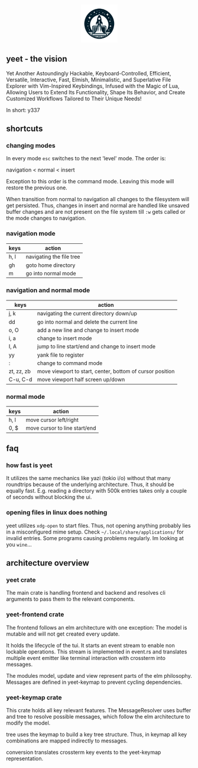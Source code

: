 <div align="center">
  <img src="assets/logo.png" alt="yeet logo" width="20%">
</div>

## yeet - the vision

Yet Another Astoundingly Hackable, Keyboard-Controlled, Efficient, Versatile,
Interactive, Fast, Elmish, Minimalistic, and Superlative File Explorer with
Vim-Inspired Keybindings, Infused with the Magic of Lua, Allowing Users to Extend
Its Functionality, Shape Its Behavior, and Create Customized Workflows Tailored
to Their Unique Needs!

In short: y337

## shortcuts

### changing modes

In every mode `esc` switches to the next 'level' mode. The order is:

navigation < normal < insert

Exception to this order is the command mode. Leaving this mode will restore the
previous one.

When transition from normal to navigation all changes to the filesystem will get
persisted. Thus, changes in insert and normal are handled like unsaved buffer changes
and are not present on the file system till `:w` gets called or the mode changes
to navigation.

### navigation mode

| keys | action                   |
| ---- | ------------------------ |
| h, l | navigating the file tree |
| gh   | goto home directory      |
| m    | go into normal mode      |

### navigation and normal mode

| keys       | action                                                    |
| ---------- | --------------------------------------------------------- |
| j, k       | navigating the current directory down/up                  |
| dd         | go into normal and delete the current line                |
| o, O       | add a new line and change to insert mode                  |
| i, a       | change to insert mode                                     |
| I, A       | jump to line start/end and change to insert mode          |
| yy         | yank file to register                                     |
| :          | change to command mode                                    |
| zt, zz, zb | move viewport to start, center, bottom of cursor position |
| C-u, C-d   | move viewport half screen up/down                         |

### normal mode

| keys | action                        |
| ---- | ----------------------------- |
| h, l | move cursor left/right        |
| 0, $ | move cursor to line start/end |

## faq

### how fast is yeet

It utilizes the same mechanics like yazi (tokio i/o) without that many roundtrips
because of the underlying architecture. Thus, it should be equally fast. E.g. reading
a directory with 500k entries takes only a couple of seconds without blocking the
ui.

### opening files in linux does nothing

yeet utilizes `xdg-open` to start files. Thus, not opening anything probably lies
in a misconfigured mime setup. Check `~/.local/share/applications/` for invalid entries.
Some programs causing problems regularly. Im looking at you `wine`...

## architecture overview

### yeet crate

The main crate is handling frontend and backend and resolves cli arguments to
pass them to the relevant components.

### yeet-frontend crate

The frontend follows an elm architecture with one exception: The model is
mutable and will not get created every update.

It holds the lifecycle of the tui. It starts an event stream to
enable non lockable operations. This stream is implemented in event.rs and
translates multiple event emitter like terminal interaction with crossterm into
messages.

The modules model, update and view represent parts of the elm philosophy. Messages
are defined in yeet-keymap to prevent cycling dependencies.

### yeet-keymap crate

This crate holds all key relevant features. The MessageResolver uses buffer
and tree to resolve possible messages, which follow the elm architecture to
modify the model.

tree uses the keymap to build a key tree structure. Thus, in keymap all
key combinations are mapped indirectly to messages.

conversion translates crossterm key events to the yeet-keymap
representation.
